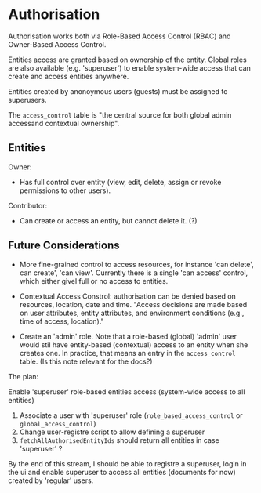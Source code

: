# Authorisation

Authorisation works both via Role-Based Access Control (RBAC) and Owner-Based Access Control.

Entities access are granted based on ownership of the entity.
Global roles are also available (e.g. 'superuser') to enable system-wide access that can create and access entities anywhere.

Entities created by anonoymous users (guests) must be assigned to superusers.

The `access_control` table is "the central source for both global admin accessand contextual ownership".

## Entities

Owner:
 * Has full control over entity (view, edit, delete, assign or revoke permissions to other users).
 
Contributor:
 * Can create or access an entity, but cannot delete it. (?)

## Future Considerations

 * More fine-grained control to access resources, for instance 'can delete', can create', 'can view'.
 Currently there is a single 'can access' control, which either givel full or no access to entities.

 * Contextual Access Constrol: authorisation can be denied based on resources, location, date and time. "Access decisions are made based on user attributes, entity attributes, and environment conditions (e.g., time of access, location)."

 * Create an 'admin' role. Note that a role-based (global) 'admin' user
 would stil have entity-based (contextual) access to an entity when she creates one.
 In practice, that means an entry in the `access_control` table. (Is this note relevant for the docs?)



The plan:

Enable 'superuser' role-based entities access (system-wide access to all entities)
1) Associate a user with 'superuser' role (`role_based_access_control` or `global_access_control`)
1) Change user-registre script to allow defining a superuser
1) `fetchAllAuthorisedEntityIds` should return all entities in case 'superuser' ?

By the end of this stream, I should be able to registre a superuser, login in the ui and 
enable superuser to access all entities (documents for now) created by 'regular' users.
